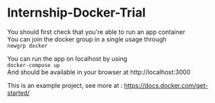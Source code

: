 # Internship-Docker-Trial

You should first check that you're able to run an app container<br />
You can join the docker group in a single usage through<br />
`newgrp docker`


You can run the app on localhost by using<br />
`docker-compose up`<br />
And should be available in your browser at http://localhost:3000



This is an example project, see more at : https://docs.docker.com/get-started/
